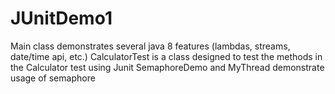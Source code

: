 # JUnitDemo1
Main class demonstrates several java 8 features (lambdas, streams, date/time api, etc.)
CalculatorTest is a class designed to test the methods in the Calculator test using Junit
SemaphoreDemo and MyThread demonstrate usage of semaphore
